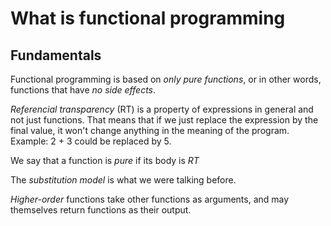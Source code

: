 # What is functional programming

## Fundamentals

Functional programming is based on _only pure functions_, or in other words, functions that have _no side effects_.

_Referencial transparency_ (RT) is a property of expressions in general and not just functions. That means that if we just
replace the expression by the final value, it won't change anything in the meaning of the program. Example: 2 + 3 could be replaced by 5.

We say that a function is _pure_ if its body is _RT_

The _substitution model_ is what we were talking before.

_Higher-order_ functions take other functions as arguments, and may themselves return functions as their output.
